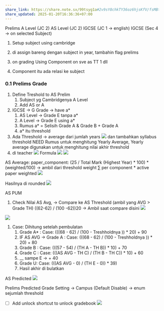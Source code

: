 ```yaml
---
share_link: https://share.note.sx/99tsyg1a#2v9sY8chkTY36oz6hjsKfV/fsMBtibs8nLCmq1nQpXI
share_updated: 2025-01-20T16:36:36+07:00
---
```

Prelims
	A Level (JC 2)
	AS Level (JC 2)
	IGCSE (JC 1 → english)
	IGCSE (Sec 4 → on selected Subject)
1. Setup subject using cambridge
2. di assign bareng dengan subject in year, tambahin flag prelims
3. on grading Using Component on sve as TT 1 dll 

4. Component itu ada relasi ke subject
### 0.1 Prelims Grade 
1. Define Treshold to AS Prelim
	1. Subject yg Cambridgenya A Level
	2. Add AS or A 
2. IGCSE → G Grade → have a*
	1. AS Level → Grade E tanpa a*
	2. A Level → Grade E using a*
	3. Rumus a* = Selisih Grade A & Grade B + Grade A
	4. a* itu threshold
3. Ada Threshold → average dari jumlah years
   ![](https://i.imgur.com/jrk0gnW.png)
dan tambahkan syllabus threshold
NEED Rumus untuk menghitung Yearly Average, Yearly average digunakan untuk menghitung nilai akhir threshold
4. di teacher
   ![](https://i.imgur.com/7GeGXJ5.png)
Formula
![](https://i.imgur.com/XIo4RWd.png)
![](https://i.imgur.com/p6njtdE.png)

AS Average:
paper_component: (25 / Total Mark (Highest Year) * 100) * (weighted/100) → ambil dari threshold weight
∑ per component * active paper weighted
![](https://i.imgur.com/xY34RTM.png)

Hasilnya di rounded
![](https://i.imgur.com/lm1KyYP.png)


AS PUM
1. Check Nilai AS Avg, → Compare ke AS Threshold (ambil yang AVG > Grade TH) 
   ((62-62) / (100 -62))20  → Ambil saat compare disini
   ![](https://i.imgur.com/UPld2fR.png)

![](https://i.imgur.com/SVd3mfF.png)

1. Case: Dihitung setelah pembulatan
	1. Grade A* : Case: (((68 - 62) / (100 - Treshholdnya )) * 20) + 90
	2. IF AS AVG → Grade A : Case: (((68 - 62) / (100 - Treshholdnya )) * 20) + 80
	3. Grade B : Case: (((57 - 54) / (TH A - TH B)) * 10) + 70 
	4. Grade C : Case: (((AS AVG - TH C) / (TH B - TH C)) * 10) + 60 
	5. __ sampe E → + 40
	6. Grade U: Case: (((AS AVG - 0) / (TH E - 0)) * 39) 
	7. Hasil akhir di bulatkan

AS Predicted
![](https://i.imgur.com/SyWBImV.png)

Prelims Predicted Grade Setting → Campus (Default Disable) → enum sejumlah threshold


- [ ] Add unlock shortcut to unlock gradebook
    ![](https://i.imgur.com/Z0QnZW2.png)
